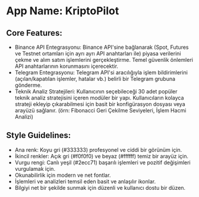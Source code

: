# **App Name**: KriptoPilot

## Core Features:

- Binance API Entegrasyonu: Binance API'sine bağlanarak (Spot, Futures ve Testnet ortamları için ayrı ayrı API anahtarları ile) piyasa verilerini çekme ve alım satım işlemlerini gerçekleştirme. Temel güvenlik önlemleri API anahtarlarının korunmasını içerecektir.
- Telegram Entegrasyonu: Telegram API'si aracılığıyla işlem bildirimlerini (açılan/kapatılan işlemler, hatalar vb.) belirli bir Telegram grubuna gönderme.
- Teknik Analiz Stratejileri: Kullanıcının seçebileceği 30 adet popüler teknik analiz stratejisini içeren modüler bir yapı. Kullanıcıların kolayca strateji ekleyip çıkarabilmesi için basit bir konfigürasyon dosyası veya arayüzü sağlanır. (örn: Fibonacci Geri Çekilme Seviyeleri, İşlem Hacmi Analizi)

## Style Guidelines:

- Ana renk: Koyu gri (#333333) profesyonel ve ciddi bir görünüm için.
- İkincil renkler: Açık gri (#f0f0f0) ve beyaz (#ffffff) temiz bir arayüz için.
- Vurgu rengi: Canlı yeşil (#2ecc71) başarılı işlemleri ve pozitif değişimleri vurgulamak için.
- Okunabilirlik için modern ve net fontlar.
- İşlemleri ve analizleri temsil eden basit ve anlaşılır ikonlar.
- Bilgiyi net bir şekilde sunmak için düzenli ve kullanıcı dostu bir düzen.